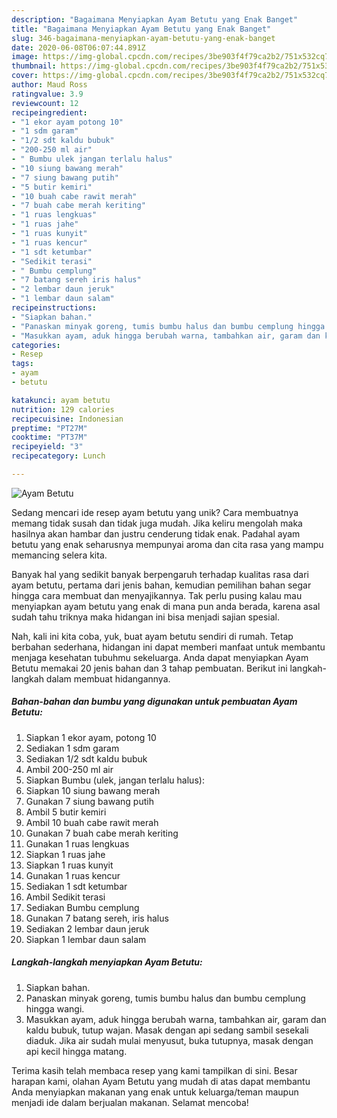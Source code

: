 ```yaml
---
description: "Bagaimana Menyiapkan Ayam Betutu yang Enak Banget"
title: "Bagaimana Menyiapkan Ayam Betutu yang Enak Banget"
slug: 346-bagaimana-menyiapkan-ayam-betutu-yang-enak-banget
date: 2020-06-08T06:07:44.891Z
image: https://img-global.cpcdn.com/recipes/3be903f4f79ca2b2/751x532cq70/ayam-betutu-foto-resep-utama.jpg
thumbnail: https://img-global.cpcdn.com/recipes/3be903f4f79ca2b2/751x532cq70/ayam-betutu-foto-resep-utama.jpg
cover: https://img-global.cpcdn.com/recipes/3be903f4f79ca2b2/751x532cq70/ayam-betutu-foto-resep-utama.jpg
author: Maud Ross
ratingvalue: 3.9
reviewcount: 12
recipeingredient:
- "1 ekor ayam potong 10"
- "1 sdm garam"
- "1/2 sdt kaldu bubuk"
- "200-250 ml air"
- " Bumbu ulek jangan terlalu halus"
- "10 siung bawang merah"
- "7 siung bawang putih"
- "5 butir kemiri"
- "10 buah cabe rawit merah"
- "7 buah cabe merah keriting"
- "1 ruas lengkuas"
- "1 ruas jahe"
- "1 ruas kunyit"
- "1 ruas kencur"
- "1 sdt ketumbar"
- "Sedikit terasi"
- " Bumbu cemplung"
- "7 batang sereh iris halus"
- "2 lembar daun jeruk"
- "1 lembar daun salam"
recipeinstructions:
- "Siapkan bahan."
- "Panaskan minyak goreng, tumis bumbu halus dan bumbu cemplung hingga wangi."
- "Masukkan ayam, aduk hingga berubah warna, tambahkan air, garam dan kaldu bubuk, tutup wajan. Masak dengan api sedang sambil sesekali diaduk. Jika air sudah mulai menyusut, buka tutupnya, masak dengan api kecil hingga matang."
categories:
- Resep
tags:
- ayam
- betutu

katakunci: ayam betutu 
nutrition: 129 calories
recipecuisine: Indonesian
preptime: "PT27M"
cooktime: "PT37M"
recipeyield: "3"
recipecategory: Lunch

---
```



![Ayam Betutu](https://img-global.cpcdn.com/recipes/3be903f4f79ca2b2/751x532cq70/ayam-betutu-foto-resep-utama.jpg)

Sedang mencari ide resep ayam betutu yang unik? Cara membuatnya memang tidak susah dan tidak juga mudah. Jika keliru mengolah maka hasilnya akan hambar dan justru cenderung tidak enak. Padahal ayam betutu yang enak seharusnya mempunyai aroma dan cita rasa yang mampu memancing selera kita.



Banyak hal yang sedikit banyak berpengaruh terhadap kualitas rasa dari ayam betutu, pertama dari jenis bahan, kemudian pemilihan bahan segar hingga cara membuat dan menyajikannya. Tak perlu pusing kalau mau menyiapkan ayam betutu yang enak di mana pun anda berada, karena asal sudah tahu triknya maka hidangan ini bisa menjadi sajian spesial.


Nah, kali ini kita coba, yuk, buat ayam betutu sendiri di rumah. Tetap berbahan sederhana, hidangan ini dapat memberi manfaat untuk membantu menjaga kesehatan tubuhmu sekeluarga. Anda dapat menyiapkan Ayam Betutu memakai 20 jenis bahan dan 3 tahap pembuatan. Berikut ini langkah-langkah dalam membuat hidangannya.

<!--inarticleads1-->

##### Bahan-bahan dan bumbu yang digunakan untuk pembuatan Ayam Betutu:

1. Siapkan 1 ekor ayam, potong 10
1. Sediakan 1 sdm garam
1. Sediakan 1/2 sdt kaldu bubuk
1. Ambil 200-250 ml air
1. Siapkan  Bumbu (ulek, jangan terlalu halus):
1. Siapkan 10 siung bawang merah
1. Gunakan 7 siung bawang putih
1. Ambil 5 butir kemiri
1. Ambil 10 buah cabe rawit merah
1. Gunakan 7 buah cabe merah keriting
1. Gunakan 1 ruas lengkuas
1. Siapkan 1 ruas jahe
1. Siapkan 1 ruas kunyit
1. Gunakan 1 ruas kencur
1. Sediakan 1 sdt ketumbar
1. Ambil Sedikit terasi
1. Sediakan  Bumbu cemplung
1. Gunakan 7 batang sereh, iris halus
1. Sediakan 2 lembar daun jeruk
1. Siapkan 1 lembar daun salam




<!--inarticleads2-->

##### Langkah-langkah menyiapkan Ayam Betutu:

1. Siapkan bahan.
1. Panaskan minyak goreng, tumis bumbu halus dan bumbu cemplung hingga wangi.
1. Masukkan ayam, aduk hingga berubah warna, tambahkan air, garam dan kaldu bubuk, tutup wajan. Masak dengan api sedang sambil sesekali diaduk. Jika air sudah mulai menyusut, buka tutupnya, masak dengan api kecil hingga matang.




Terima kasih telah membaca resep yang kami tampilkan di sini. Besar harapan kami, olahan Ayam Betutu yang mudah di atas dapat membantu Anda menyiapkan makanan yang enak untuk keluarga/teman maupun menjadi ide dalam berjualan makanan. Selamat mencoba!
